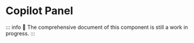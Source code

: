 # Copilot Panel

::: info
🚧 The comprehensive document of this component is still a work in progress.
:::

